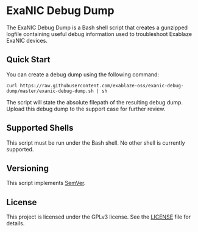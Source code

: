 # ExaNIC Debug Dump

The ExaNIC Debug Dump is a Bash shell script that creates a gunzipped logfile containing useful debug information used to troubleshoot Exablaze ExaNIC devices.

## Quick Start

You can create a debug dump using the following command:

```
curl https://raw.githubusercontent.com/exablaze-oss/exanic-debug-dump/master/exanic-debug-dump.sh | sh
```

The script will state the absolute filepath of the resulting debug dump. Upload this debug dump to the support case for further review.

## Supported Shells

This script must be run under the Bash shell. No other shell is currently supported.

## Versioning

This script implements [SemVer](https://semver.org/).

## License

This project is licensed under the GPLv3 license. See the [LICENSE](https://github.com/exablaze-oss/exanic-debug-dump/blob/master/LICENSE) file for details.

